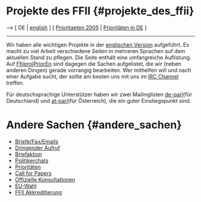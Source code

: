 # Projekte des FFII {#projekte_des_ffii}

\--\> \[ DE \| [ english](FfiiprojEn "wikilink") \] \[ [ Prioritaeten
2005](FfiiprojPrior0501De "wikilink") \| [ Prioritäten in
DE](FfiiprojDePriorDe "wikilink") \]

------------------------------------------------------------------------

Wir haben alle wichtigen Projekte in der [ englischen
Version](FfiiprojEn "wikilink") aufgeführt. Es macht zu viel Arbeit
verschiedene Seiten in mehreren Sprachen auf dem aktuellen Stand zu
pflegen. Die Seite enthält eine umfangreiche Auflistung. Auf
[FfiiprojPriorEn](FfiiprojPriorEn "wikilink") sind dagegen die Sachen
aufgelistet, die wir (neben anderen Dingen) gerade vorrangig bearbeiten.
Wer mithelfen will und nach einer Aufgabe sucht, der sollte am besten
uns mit uns im [ IRC Channel](IrcEn "wikilink") treffen.

Für deutschsprachige Unterstützer haben wir zwei Mailinglisten
[de-parl](http://lists.ffii.org/mailman/listinfo/de-parl "wikilink")(für
Deutschland) und
[at-parl](http://lists.ffii.org/mailman/listinfo/at-parl "wikilink")(für
Österreich), die ein guter Einstiegspunkt sind.

# Andere Sachen {#andere_sachen}

-   [ Briefe/Fax/Emails](SwpatxatraDe "wikilink")
-   [ Dringender Aufruf](LtrCons0406De "wikilink")
-   [ Briefaktion](SwpatxatraDe "wikilink")
-   [ Politikerchats](SwpatchatDe "wikilink")
-   [ Prioritäten](FfiiprojDePriorDe "wikilink")
-   [ Call for Papers](C4PapersEn "wikilink")
-   [ Offizielle Konsultationen](FfiiKonsultEn "wikilink")
-   [ EU-Wahl](ElectAct0405De "wikilink")
-   [ FFII Akkreditierung](FfiiAkkredDe "wikilink")
